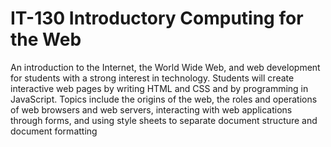 # IT-130 Introductory Computing for the Web

An introduction to the Internet, the World Wide Web, and web development for students with a strong interest in technology. Students will create interactive web pages by writing HTML and CSS and by programming in JavaScript. Topics include the origins of the web, the roles and operations of web browsers and web servers, interacting with web applications through forms, and using style sheets to separate document structure and document formatting
